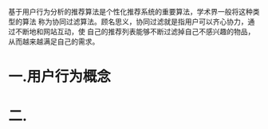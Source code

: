 基于用户行为分析的推荐算法是个性化推荐系统的重要算法，学术界一般将这种类型的算法
称为协同过滤算法。顾名思义，协同过滤就是指用户可以齐心协力，通过不断地和网站互动，使
自己的推荐列表能够不断过滤掉自己不感兴趣的物品，从而越来越满足自己的需求。
# 一.用户行为概念
# 二.